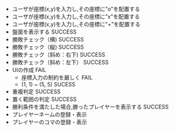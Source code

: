 - ユーザが座標(x,y)を入力し,その座標に"o"を配置する
- ユーザが座標(x,y)を入力し,その座標に"x"を配置する
- ユーザが座標(x,y)を入力し,その座標に"+"を配置する
- 盤面を表示する SUCCESS
- 勝敗チェック（横) SUCCESS
- 勝敗チェック（縦) SUCCESS
- 勝敗チェック（斜め：右下) SUCCESS
- 勝敗チェック（斜め：左下） SUCCESS
- UIの作成 FAIL
    - 座標入力の制約を厳しく FAIL
    - (1, 1) ~ (5, 5) SUCESS
- 重複判定 SUCCESS
- 置く範囲の判定 SUCCESS
- 勝利条件を満たした場合,勝ったプレイヤーを表示する SUCCESS
- プレイヤーネームの登録・表示
- プレイヤーのコマの登録・表示